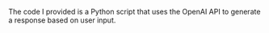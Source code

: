 The code I provided is a Python script that uses the OpenAI API to generate a response based on user input. 
